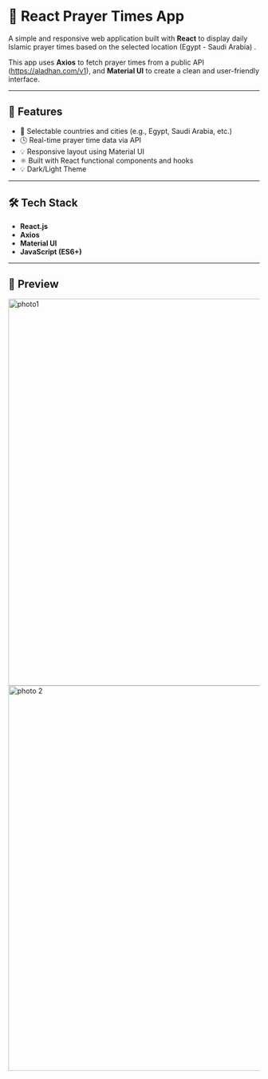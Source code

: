 # 🕌 React Prayer Times App

A simple and responsive web application built with **React** to display daily Islamic prayer times based on the selected location (Egypt - Saudi Arabia) .

This app uses **Axios** to fetch prayer times from a public API (https://aladhan.com/v1), and **Material UI** to create a clean and user-friendly interface.

---

## 🚀 Features

- 📍 Selectable countries and cities (e.g., Egypt, Saudi Arabia, etc.)
- 🕓 Real-time prayer time data via API
- 💡 Responsive layout using Material UI
- ⚛️ Built with React functional components and hooks
- 💡 Dark/Light Theme

---

## 🛠️ Tech Stack

- **React.js**
- **Axios**
- **Material UI**
- **JavaScript (ES6+)**

---

## 📸 Preview

<img width="1600" height="776" alt="photo1" src="https://github.com/user-attachments/assets/66bfb5e0-ae03-4594-a0d2-f2e588de18d3" />
<img width="1597" height="773" alt="photo 2" src="https://github.com/user-attachments/assets/26987e0d-238d-4182-82f2-cf54db16d96f" />

